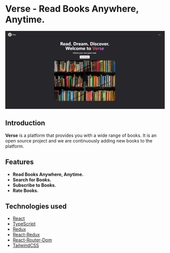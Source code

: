 # Verse - Read Books Anywhere, Anytime.

![Verse](./public/Hero-1.jpg)

## Introduction
 **Verse** is a platform that provides you with a wide range of books.  It is an open source project and we are continuously adding new books to the platform.

## Features

- **Read Books Anywhere, Anytime.**
- **Search for Books.**
- **Subscribe to Books.**
- **Rate Books.**

## Technologies used

- [React](https://reactjs.org/)
- [TypeScript](https://www.typescriptlang.org/)
- [Redux](https://redux.js.org/)
- [React-Redux](https://react-redux.js.org/)
- [React-Router-Dom](https://reactrouter.com/)
- [TailwindCSS](https://tailwindcss.com/)